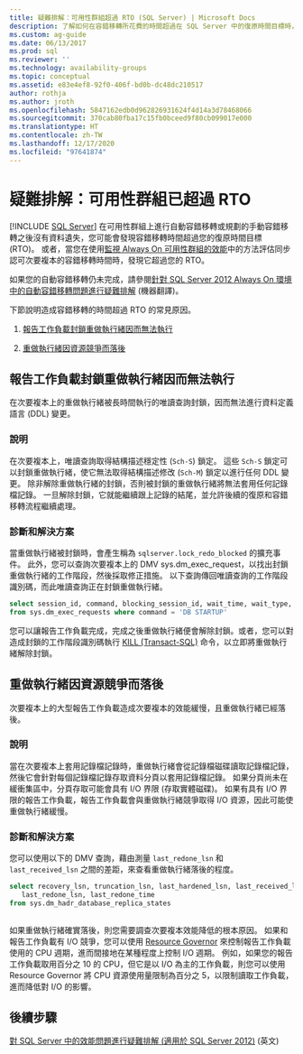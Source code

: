 ```yaml
---
title: 疑難排解：可用性群組超過 RTO (SQL Server) | Microsoft Docs
description: 了解如何在容錯移轉所花費的時間超過在 SQL Server 中的復原時間目標時，針對 Always On 可用性群組上的容錯移轉進行疑難排解。
ms.custom: ag-guide
ms.date: 06/13/2017
ms.prod: sql
ms.reviewer: ''
ms.technology: availability-groups
ms.topic: conceptual
ms.assetid: e83e4ef8-92f0-406f-bd0b-dc48dc210517
author: rothja
ms.author: jroth
ms.openlocfilehash: 5847162edb0d962826931624f4d14a3d78468066
ms.sourcegitcommit: 370cab80fba17c15fb0bceed9f80cb099017e000
ms.translationtype: HT
ms.contentlocale: zh-TW
ms.lasthandoff: 12/17/2020
ms.locfileid: "97641874"
---
```

# <a name="troubleshoot-availability-group-exceeded-rto"></a>疑難排解：可用性群組已超過 RTO
[!INCLUDE [SQL Server](../../../includes/applies-to-version/sqlserver.md)]
  在可用性群組上進行自動容錯移轉或規劃的手動容錯移轉之後沒有資料遺失，您可能會發現容錯移轉時間超過您的復原時間目標 (RTO)。 或者，當您在使用[監視 Always On 可用性群組的效能](monitor-performance-for-always-on-availability-groups.md)中的方法評估同步認可次要複本的容錯移轉時間時，發現它超過您的 RTO。  
  
 如果您的自動容錯移轉仍未完成，請參閱[針對 SQL Server 2012 Always On 環境中的自動容錯移轉問題進行疑難排解](https://support.microsoft.com/kb/2833707) \(機器翻譯\)。  
  
 下節說明造成容錯移轉的時間超過 RTO 的常見原因。  
  
1.  [報告工作負載封鎖重做執行緒因而無法執行](#BKMK_REDOBLOCK)  
  
2.  [重做執行緒因資源競爭而落後](#BKMK_CONTENTION)  
  
##  <a name="reporting-workload-blocks-the-redo-thread-from-running"></a><a name="BKMK_REDOBLOCK"></a> 報告工作負載封鎖重做執行緒因而無法執行  
 在次要複本上的重做執行緒被長時間執行的唯讀查詢封鎖，因而無法進行資料定義語言 (DDL) 變更。  
  
### <a name="explanation"></a>說明  
 在次要複本上，唯讀查詢取得結構描述穩定性 (`Sch-S`) 鎖定。 這些 `Sch-S` 鎖定可以封鎖重做執行緒，使它無法取得結構描述修改 (`Sch-M`) 鎖定以進行任何 DDL 變更。 除非解除重做執行緒的封鎖，否則被封鎖的重做執行緒將無法套用任何記錄檔記錄。 一旦解除封鎖，它就能繼續跟上記錄的結尾，並允許後續的復原和容錯移轉流程繼續處理。  
  
### <a name="diagnosis-and-resolution"></a>診斷和解決方案  
 當重做執行緒被封鎖時，會產生稱為 `sqlserver.lock_redo_blocked` 的擴充事件。 此外，您可以查詢次要複本上的 DMV sys.dm_exec_request，以找出封鎖重做執行緒的工作階段，然後採取修正措施。 以下查詢傳回唯讀查詢的工作階段識別碼，而此唯讀查詢正在封鎖重做執行緒。  
  
```sql  
select session_id, command, blocking_session_id, wait_time, wait_type, wait_resource   
from sys.dm_exec_requests where command = 'DB STARTUP'  
```  
  
 您可以讓報告工作負載完成，完成之後重做執行緒便會解除封鎖。或者，您可以對造成封鎖的工作階段識別碼執行 [KILL &#40;Transact-SQL&#41;](~/t-sql/language-elements/kill-transact-sql.md) 命令，以立即將重做執行緒解除封鎖。  
  
##  <a name="redo-thread-falls-behind-due-to-resource-contention"></a><a name="BKMK_CONTENTION"></a> 重做執行緒因資源競爭而落後  
 次要複本上的大型報告工作負載造成次要複本的效能緩慢，且重做執行緒已經落後。  
  
### <a name="explanation"></a>說明  
 當在次要複本上套用記錄檔記錄時，重做執行緒會從記錄檔磁碟讀取記錄檔記錄，然後它會針對每個記錄檔記錄存取資料分頁以套用記錄檔記錄。 如果分頁尚未在緩衝集區中，分頁存取可能會具有 I/O 界限 (存取實體磁碟)。 如果有具有 I/O 界限的報告工作負載，報告工作負載會與重做執行緒競爭取得 I/O 資源，因此可能使重做執行緒緩慢。  
  
### <a name="diagnosis-and-resolution"></a>診斷和解決方案  
 您可以使用以下的 DMV 查詢，藉由測量 `last_redone_lsn` 和 `last_received_lsn` 之間的差距，來查看重做執行緒落後的程度。  
  
```sql  
select recovery_lsn, truncation_lsn, last_hardened_lsn, last_received_lsn,   
   last_redone_lsn, last_redone_time  
from sys.dm_hadr_database_replica_states  
  
```  
  
 如果重做執行緒確實落後，則您需要調查次要複本效能降低的根本原因。 如果和報告工作負載有 I/O 競爭，您可以使用 [Resource Governor](~/relational-databases/resource-governor/resource-governor.md) 來控制報告工作負載使用的 CPU 週期，進而間接地在某種程度上控制 I/O 週期。 例如，如果您的報告工作負載取用百分之 10 的 CPU，但它是以 I/O 為主的工作負載，則您可以使用 Resource Governor 將 CPU 資源使用量限制為百分之 5，以限制讀取工作負載，進而降低對 I/O 的影響。  
  
## <a name="next-steps"></a>後續步驟  
 [對 SQL Server 中的效能問題進行疑難排解 (適用於 SQL Server 2012)](/previous-versions/sql/sql-server-2008/dd672789(v=sql.100)) \(英文\)  
  
